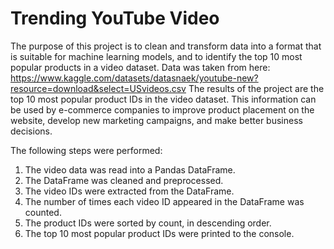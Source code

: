# Trending YouTube Video

 The purpose of this project is to clean and transform data into a format that is suitable for machine learning models, and to identify the top 10 most popular products in a video dataset.
 Data was taken from here: https://www.kaggle.com/datasets/datasnaek/youtube-new?resource=download&select=USvideos.csv
 The results of the project are the top 10 most popular product IDs in the video dataset. This information can be used by e-commerce companies to improve product placement on the website, develop new marketing campaigns, and make better business decisions.
   
   The following steps were performed:

1. The video data was read into a Pandas DataFrame.
2. The DataFrame was cleaned and preprocessed.
3. The video IDs were extracted from the DataFrame.
4. The number of times each video ID appeared in the DataFrame was counted.
5. The product IDs were sorted by count, in descending order.
6. The top 10 most popular product IDs were printed to the console.

